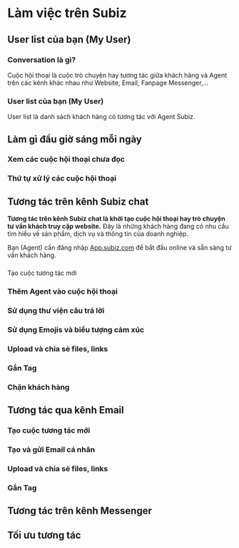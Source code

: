 # Làm việc trên Subiz

## User list của bạn \(My User\)

###  Conversation là gì?

Cuộc hội thoại là cuộc trò chuyện hay tương tác giữa khách hàng và Agent trên các kênh khác nhau như Website, Email, Fanpage Messenger,...



###  User list của bạn \(My User\)

User list là danh sách khách hàng có tương tác với Agent Subiz.

##  Làm gì đầu giờ sáng mỗi ngày

###  Xem các cuộc hội thoại chưa đọc

###  Thứ tự xử lý các cuộc hội thoại

## Tương tác trên kênh Subiz chat

**Tương tác trên kênh Subiz chat là khởi tạo cuộc hội thoại hay trò chuyện tư vấn khách truy cập website.** Đây là những khách hàng đang có nhu cầu tìm hiểu về sản phẩm, dịch vụ và thông tin của doanh nghiệp.

Bạn \(Agent\) cần đăng nhập [App.subiz.com](https://app.subiz.com) để bắt đầu online và sẵn sàng  tư vấn khách hàng.

###  Tạo cuộc tương tác mới 

### Thêm Agent vào cuộc hội thoại 

### Sử dụng thư viện câu trả lời 

### Sử dụng Emojis và biểu tượng cảm xúc 

### Upload và chia sẻ files, links

###  Gắn Tag

### Chặn khách hàng

## Tương tác qua kênh Email

###  Tạo cuộc tương tác mới

###  Tạo và gửi Email cá nhân 

###  Upload và chia sẻ files, links 

### Gắn Tag

## Tương tác trên kênh Messenger

## Tối ưu tương tác



